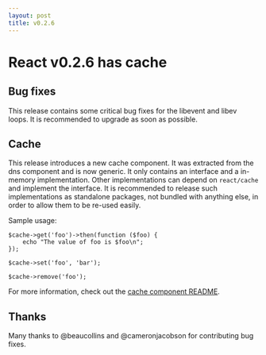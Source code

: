 ```yaml
---
layout: post
title: v0.2.6
---
```


# React v0.2.6 has cache

## Bug fixes

This release contains some critical bug fixes for the libevent and libev
loops. It is recommended to upgrade as soon as possible.

## Cache

This release introduces a new cache component. It was extracted from the dns
component and is now generic. It only contains an interface and a in-memory
implementation. Other implementations can depend on `react/cache` and
implement the interface. It is recommended to release such implementations as
standalone packages, not bundled with anything else, in order to allow them to
be re-used easily.

Sample usage:

    $cache->get('foo')->then(function ($foo) {
        echo "The value of foo is $foo\n";
    });

    $cache->set('foo', 'bar');

    $cache->remove('foo');

For more information, check out the [cache component
README](https://github.com/reactphp/react/tree/master/src/React/Cache#readme).

## Thanks

Many thanks to @beaucollins and @cameronjacobson for contributing bug fixes.

